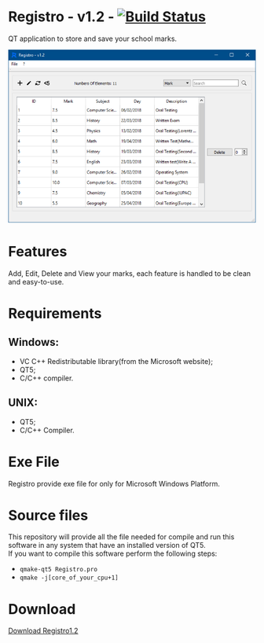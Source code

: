 # Registro - v1.2 - [![Build Status](https://travis-ci.org/ice-bit/Registro.svg?branch=master)](https://travis-ci.org/ice-bit/Registro)
QT application to store and save your school marks.

![Registro main window](https://github.com/ice-bit/Registro/blob/master/Windows/registro_screenshot.png)

# Features
Add, Edit, Delete and View your marks, each feature is handled to be clean and easy-to-use.

# Requirements
## Windows:
- VC C++ Redistributable library(from the Microsoft website);
- QT5;
- C/C++ compiler.
## UNIX:
- QT5;
- C/C++ Compiler.
# Exe File
Registro provide exe file for only for Microsoft Windows Platform.

# Source files
This repository will provide all the file needed for compile and run this software in any system that have an installed version of QT5.  
If you want to compile this software perform the following steps:  
- ```qmake-qt5 Registro.pro```  
- ```qmake -j[core_of_your_cpu+1]```

# Download
[Download Registro1.2](https://github.com/ice-bit/Registro/blob/master/Windows/registro_installer_v1.2_release_windows.exe?raw=true)
